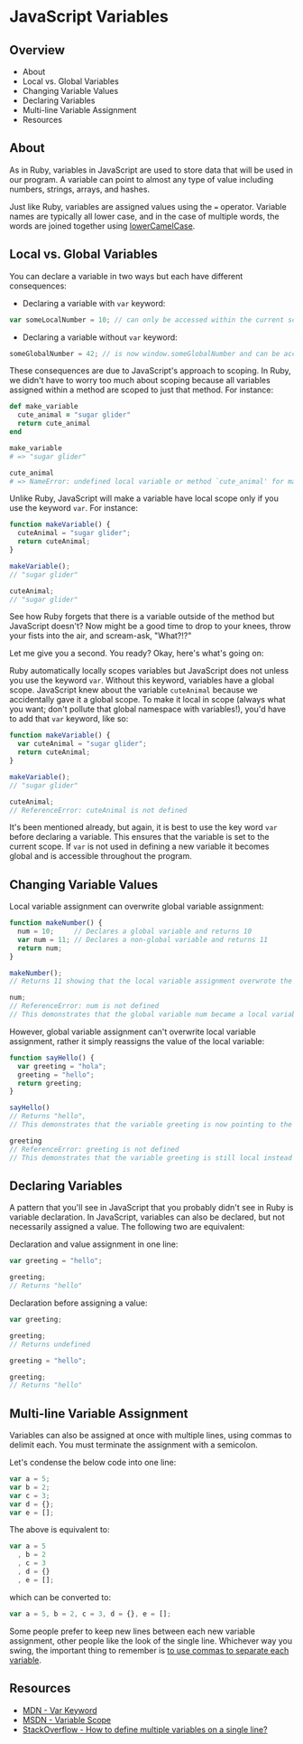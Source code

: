 # JavaScript Variables

## Overview

* About
* Local vs. Global Variables
* Changing Variable Values
* Declaring Variables
* Multi-line Variable Assignment
* Resources

## About

As in Ruby, variables in JavaScript are used to store data that will be used in our program.  A variable can point to almost any type of value including numbers, strings, arrays, and hashes.

Just like Ruby, variables are assigned values using the `=` operator. Variable names are typically all lower case, and in the case of multiple words, the words are joined together using [lowerCamelCase](http://c2.com/cgi/wiki?LowerCamelCase).

## Local vs. Global Variables

You can declare a variable in two ways but each have different consequences:

* Declaring a variable with `var` keyword:

```javascript
var someLocalNumber = 10; // can only be accessed within the current scope
```

* Declaring a variable without `var` keyword:

```javascript
someGlobalNumber = 42; // is now window.someGlobalNumber and can be accessed anywhere
```

These consequences are due to JavaScript's approach to scoping. In Ruby, we didn't have to worry too much about scoping because all variables assigned within a method are scoped to just that method. For instance:

```ruby
def make_variable
  cute_animal = "sugar glider"
  return cute_animal
end

make_variable
# => "sugar glider"

cute_animal
# => NameError: undefined local variable or method `cute_animal' for main:Object
```

Unlike Ruby, JavaScript will make a variable have local scope only if you use the keyword `var`. For instance:

```javascript
function makeVariable() {
  cuteAnimal = "sugar glider";
  return cuteAnimal;
}

makeVariable();
// "sugar glider"

cuteAnimal;
// "sugar glider"
```

See how Ruby forgets that there is a variable outside of the method but JavaScript doesn't? Now might be a good time to drop to your knees, throw your fists into the air, and scream-ask, "What?!?"

Let me give you a second. You ready? Okay, here's what's going on:

Ruby automatically locally scopes variables but JavaScript does not unless you use the keyword `var`. Without this keyword, variables have a global scope. JavaScript knew about the variable `cuteAnimal` because we accidentally gave it a global scope. To make it local in scope (always what you want; don't pollute that global namespace with variables!), you'd have to add that `var` keyword, like so:

```javascript
function makeVariable() {
  var cuteAnimal = "sugar glider";
  return cuteAnimal;
}

makeVariable();
// "sugar glider"

cuteAnimal;
// ReferenceError: cuteAnimal is not defined
```

It's been mentioned already, but again, it is best to use the key word `var` before declaring a variable. This ensures that the variable is set to the current scope. If `var` is not used in defining a new variable it becomes global and is accessible throughout the program.

## Changing Variable Values

Local variable assignment can overwrite global variable assignment:

```javascript
function makeNumber() {
  num = 10;     // Declares a global variable and returns 10
  var num = 11; // Declares a non-global variable and returns 11
  return num;
}

makeNumber();
// Returns 11 showing that the local variable assignment overwrote the global variable assignment

num;
// ReferenceError: num is not defined
// This demonstrates that the global variable num became a local variable
```

However, global variable assignment can't overwrite local variable assignment, rather it simply reassigns the value of the local variable:

```javascript
function sayHello() {
  var greeting = "hola";
  greeting = "hello";
  return greeting;
}

sayHello()
// Returns "hello",
// This demonstrates that the variable greeting is now pointing to the string "hello" instead of "hola"

greeting
// ReferenceError: greeting is not defined
// This demonstrates that the variable greeting is still local instead of global
```

## Declaring Variables

A pattern that you'll see in JavaScript that you probably didn't see in Ruby is variable declaration. In JavaScript, variables can also be declared, but not necessarily assigned a value. The following two are equivalent:

Declaration and value assignment in one line:

```javascript
var greeting = "hello";

greeting;
// Returns "hello"
```

Declaration before assigning a value:

```javascript
var greeting;

greeting;
// Returns undefined

greeting = "hello";

greeting;
// Returns "hello"
```
## Multi-line Variable Assignment

Variables can also be assigned at once with multiple lines, using commas to delimit each. You must terminate the assignment with a semicolon.

Let's condense the below code into one line:

```javascript
var a = 5;
var b = 2;
var c = 3;
var d = {};
var e = [];
```

The above is equivalent to:

```javascript
var a = 5
  , b = 2
  , c = 3
  , d = {}
  , e = [];
```

which can be converted to:

```javascript
var a = 5, b = 2, c = 3, d = {}, e = [];
```

Some people prefer to keep new lines between each new variable assignment, other people like the look of the single line. Whichever way you swing, the important thing to remember is [to use commas to separate each variable](http://stackoverflow.com/a/4166789/2890716).

## Resources

* [MDN - Var Keyword](https://developer.mozilla.org/en-US/docs/Web/JavaScript/Reference/Statements/var)
* [MSDN - Variable Scope](https://msdn.microsoft.com/library/bzt2dkta(v=vs.94).aspx)
* [StackOverflow - How to define multiple variables on a single line?](http://stackoverflow.com/q/4166785/2890716)

